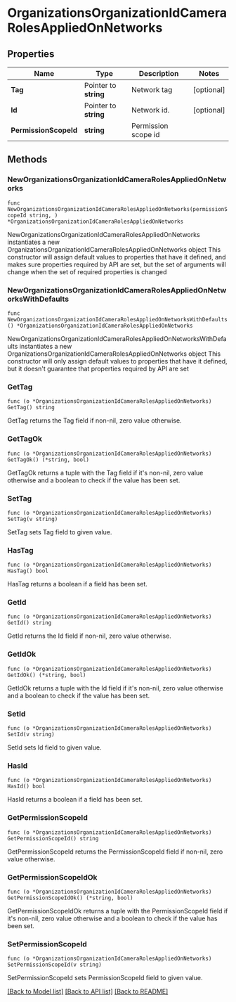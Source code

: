 # OrganizationsOrganizationIdCameraRolesAppliedOnNetworks

## Properties

Name | Type | Description | Notes
------------ | ------------- | ------------- | -------------
**Tag** | Pointer to **string** | Network tag | [optional] 
**Id** | Pointer to **string** | Network id. | [optional] 
**PermissionScopeId** | **string** | Permission scope id | 

## Methods

### NewOrganizationsOrganizationIdCameraRolesAppliedOnNetworks

`func NewOrganizationsOrganizationIdCameraRolesAppliedOnNetworks(permissionScopeId string, ) *OrganizationsOrganizationIdCameraRolesAppliedOnNetworks`

NewOrganizationsOrganizationIdCameraRolesAppliedOnNetworks instantiates a new OrganizationsOrganizationIdCameraRolesAppliedOnNetworks object
This constructor will assign default values to properties that have it defined,
and makes sure properties required by API are set, but the set of arguments
will change when the set of required properties is changed

### NewOrganizationsOrganizationIdCameraRolesAppliedOnNetworksWithDefaults

`func NewOrganizationsOrganizationIdCameraRolesAppliedOnNetworksWithDefaults() *OrganizationsOrganizationIdCameraRolesAppliedOnNetworks`

NewOrganizationsOrganizationIdCameraRolesAppliedOnNetworksWithDefaults instantiates a new OrganizationsOrganizationIdCameraRolesAppliedOnNetworks object
This constructor will only assign default values to properties that have it defined,
but it doesn't guarantee that properties required by API are set

### GetTag

`func (o *OrganizationsOrganizationIdCameraRolesAppliedOnNetworks) GetTag() string`

GetTag returns the Tag field if non-nil, zero value otherwise.

### GetTagOk

`func (o *OrganizationsOrganizationIdCameraRolesAppliedOnNetworks) GetTagOk() (*string, bool)`

GetTagOk returns a tuple with the Tag field if it's non-nil, zero value otherwise
and a boolean to check if the value has been set.

### SetTag

`func (o *OrganizationsOrganizationIdCameraRolesAppliedOnNetworks) SetTag(v string)`

SetTag sets Tag field to given value.

### HasTag

`func (o *OrganizationsOrganizationIdCameraRolesAppliedOnNetworks) HasTag() bool`

HasTag returns a boolean if a field has been set.

### GetId

`func (o *OrganizationsOrganizationIdCameraRolesAppliedOnNetworks) GetId() string`

GetId returns the Id field if non-nil, zero value otherwise.

### GetIdOk

`func (o *OrganizationsOrganizationIdCameraRolesAppliedOnNetworks) GetIdOk() (*string, bool)`

GetIdOk returns a tuple with the Id field if it's non-nil, zero value otherwise
and a boolean to check if the value has been set.

### SetId

`func (o *OrganizationsOrganizationIdCameraRolesAppliedOnNetworks) SetId(v string)`

SetId sets Id field to given value.

### HasId

`func (o *OrganizationsOrganizationIdCameraRolesAppliedOnNetworks) HasId() bool`

HasId returns a boolean if a field has been set.

### GetPermissionScopeId

`func (o *OrganizationsOrganizationIdCameraRolesAppliedOnNetworks) GetPermissionScopeId() string`

GetPermissionScopeId returns the PermissionScopeId field if non-nil, zero value otherwise.

### GetPermissionScopeIdOk

`func (o *OrganizationsOrganizationIdCameraRolesAppliedOnNetworks) GetPermissionScopeIdOk() (*string, bool)`

GetPermissionScopeIdOk returns a tuple with the PermissionScopeId field if it's non-nil, zero value otherwise
and a boolean to check if the value has been set.

### SetPermissionScopeId

`func (o *OrganizationsOrganizationIdCameraRolesAppliedOnNetworks) SetPermissionScopeId(v string)`

SetPermissionScopeId sets PermissionScopeId field to given value.



[[Back to Model list]](../README.md#documentation-for-models) [[Back to API list]](../README.md#documentation-for-api-endpoints) [[Back to README]](../README.md)


